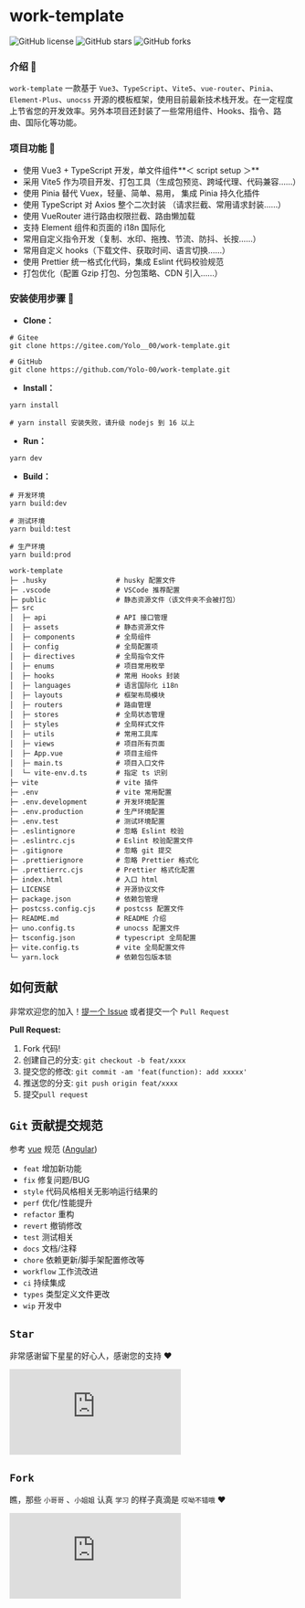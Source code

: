 # work-template

![GitHub license](https://img.shields.io/github/license/Yolo-00/work-template?style=flat)
![GitHub stars](https://img.shields.io/github/stars/Yolo-00/work-template?color=fa6470&style=flat)
![GitHub forks](https://img.shields.io/github/forks/Yolo-00/work-template?style=flat)

### 介绍 📖

`work-template` 一款基于 `Vue3`、`TypeScript`、`Vite5`、`vue-router`、`Pinia`、`Element-Plus`、`unocss` 开源的模板框架，使用目前最新技术栈开发。在一定程度上节省您的开发效率。另外本项目还封装了一些常用组件、Hooks、指令、路由、国际化等功能。

### 项目功能 🔨

- 使用 Vue3 + TypeScript 开发，单文件组件**＜ script setup ＞**
- 采用 Vite5 作为项目开发、打包工具（生成包预览、跨域代理、代码兼容……）
- 使用 Pinia 替代 Vuex，轻量、简单、易用， 集成 Pinia 持久化插件
- 使用 TypeScript 对 Axios 整个二次封装 （请求拦截、常用请求封装……）
- 使用 VueRouter 进行路由权限拦截、路由懒加载
- 支持 Element 组件和页面的 i18n 国际化
- 常用自定义指令开发（复制、水印、拖拽、节流、防抖、长按……）
- 常用自定义 hooks（下载文件、获取时间、语言切换……）
- 使用 Prettier 统一格式化代码，集成 Eslint 代码校验规范
- 打包优化（配置 Gzip 打包、分包策略、CDN 引入……）

### 安装使用步骤 📔

- **Clone：**

```text
# Gitee
git clone https://gitee.com/Yolo__00/work-template.git

# GitHub
git clone https://github.com/Yolo-00/work-template.git
```

- **Install：**

```text
yarn install

# yarn install 安装失败，请升级 nodejs 到 16 以上
```

- **Run：**

```text
yarn dev
```

- **Build：**

```text
# 开发环境
yarn build:dev

# 测试环境
yarn build:test

# 生产环境
yarn build:prod
```

```text
work-template
├─ .husky                 # husky 配置文件
├─ .vscode                # VSCode 推荐配置
├─ public                 # 静态资源文件（该文件夹不会被打包）
├─ src
│  ├─ api                 # API 接口管理
│  ├─ assets              # 静态资源文件
│  ├─ components          # 全局组件
│  ├─ config              # 全局配置项
│  ├─ directives          # 全局指令文件
│  ├─ enums               # 项目常用枚举
│  ├─ hooks               # 常用 Hooks 封装
│  ├─ languages           # 语言国际化 i18n
│  ├─ layouts             # 框架布局模块
│  ├─ routers             # 路由管理
│  ├─ stores              # 全局状态管理
│  ├─ styles              # 全局样式文件
│  ├─ utils               # 常用工具库
│  ├─ views               # 项目所有页面
│  ├─ App.vue             # 项目主组件
│  ├─ main.ts             # 项目入口文件
│  └─ vite-env.d.ts       # 指定 ts 识别
├─ vite                   # vite 插件
├─ .env                   # vite 常用配置
├─ .env.development       # 开发环境配置
├─ .env.production        # 生产环境配置
├─ .env.test              # 测试环境配置
├─ .eslintignore          # 忽略 Eslint 校验
├─ .eslintrc.cjs          # Eslint 校验配置文件
├─ .gitignore             # 忽略 git 提交
├─ .prettierignore        # 忽略 Prettier 格式化
├─ .prettierrc.cjs        # Prettier 格式化配置
├─ index.html             # 入口 html
├─ LICENSE                # 开源协议文件
├─ package.json           # 依赖包管理
├─ postcss.config.cjs     # postcss 配置文件
├─ README.md              # README 介绍
├─ uno.config.ts          # unocss 配置文件
├─ tsconfig.json          # typescript 全局配置
├─ vite.config.ts         # vite 全局配置文件
└─ yarn.lock              # 依赖包包版本锁
```

## 如何贡献

非常欢迎您的加入！[提一个 Issue](https://github.com/Yolo-00/work-template/issues/new/choose) 或者提交一个 `Pull Request`

**Pull Request:**

1. Fork 代码!
2. 创建自己的分支: `git checkout -b feat/xxxx`
3. 提交您的修改: `git commit -am 'feat(function): add xxxxx'`
4. 推送您的分支: `git push origin feat/xxxx`
5. 提交`pull request`

## `Git` 贡献提交规范

参考 [vue](https://github.com/vuejs/vue/blob/dev/.github/COMMIT_CONVENTION.md) 规范 ([Angular](https://github.com/conventional-changelog/conventional-changelog/tree/master/packages/conventional-changelog-angular))

- `feat` 增加新功能
- `fix` 修复问题/BUG
- `style` 代码风格相关无影响运行结果的
- `perf` 优化/性能提升
- `refactor` 重构
- `revert` 撤销修改
- `test` 测试相关
- `docs` 文档/注释
- `chore` 依赖更新/脚手架配置修改等
- `workflow` 工作流改进
- `ci` 持续集成
- `types` 类型定义文件更改
- `wip` 开发中

## `Star`

非常感谢留下星星的好心人，感谢您的支持 ❤️

[![Stargazers repo roster for Yolo-00/work-template](https://bytecrank.com/nastyox/reporoster/php/stargazersSVG.php?user=Yolo-00&repo=work-template)](https://github.com/Yolo-00/work-template/stargazers)

## `Fork`

瞧，那些 `小哥哥` 、`小姐姐` 认真 `学习` 的样子真滴是 `哎呦不错哦` ❤️

[![Forkers repo roster for Yolo-00/work-template](https://bytecrank.com/nastyox/reporoster/php/forkersSVG.php?user=Yolo-00&repo=work-template)](https://github.com/Yolo-00/work-template/network/members)
